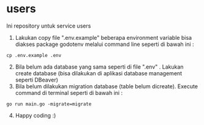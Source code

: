 # users
Ini repository untuk service users

1. Lakukan copy file ".env.example" beberapa environment variable bisa diakses package godotenv melalui command line seperti di bawah ini :
```
cp .env.example .env
```
2. Bila belum ada database yang sama seperti di file ".env" . Lakukan create database (bisa dilakukan di aplikasi database management seperti DBeaver)
3. Bila belum dilakukan migration database (table belum dicreate). Execute command di terminal seperti di bawah ini :
```
go run main.go -migrate=migrate
```
4. Happy coding :)
